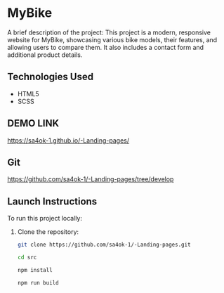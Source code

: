 # MyBike

A brief description of the project:
This project is a modern, responsive website for MyBike, showcasing various bike models, their features, and allowing users to compare them. It also includes a contact form and additional product details.

## Technologies Used

- HTML5
- SCSS

## DEMO LINK

https://sa4ok-1.github.io/-Landing-pages/

## Git

https://github.com/sa4ok-1/-Landing-pages/tree/develop

## Launch Instructions

To run this project locally:

1. Clone the repository:

   ```bash
   git clone https://github.com/sa4ok-1/-Landing-pages.git

   cd src

   npm install

   npm run build


